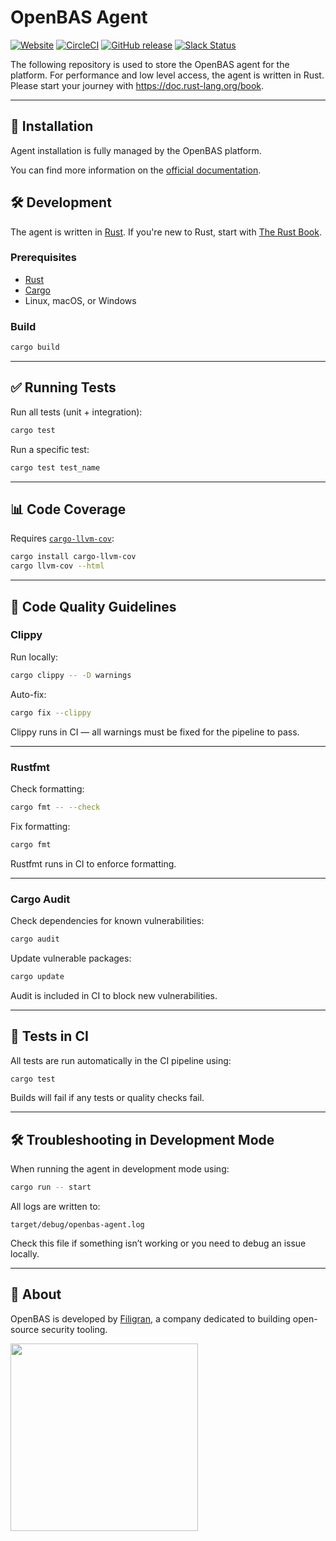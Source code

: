 # OpenBAS Agent

[![Website](https://img.shields.io/badge/website-openbas.io-blue.svg)](https://openbas.io)
[![CircleCI](https://circleci.com/gh/OpenBAS-Platform/agent.svg?style=shield)](https://circleci.com/gh/OpenBAS-Platform/agent/tree/main)
[![GitHub release](https://img.shields.io/github/release/OpenBAS-Platform/agent.svg)](https://github.com/OpenBAS-Platform/agent/releases/latest)
[![Slack Status](https://img.shields.io/badge/slack-3K%2B%20members-4A154B)](https://community.filigran.io)

The following repository is used to store the OpenBAS agent for the platform. For performance and low level access, the agent is written in Rust. Please start your journey with https://doc.rust-lang.org/book.

---

## 🚀 Installation

Agent installation is fully managed by the OpenBAS platform.

You can find more information on the [official documentation](https://docs.openbas.io/latest/usage/openbas-agent/?h=agent).

## 🛠 Development

The agent is written in [Rust](https://www.rust-lang.org/). If you're new to Rust, start with [The Rust Book](https://doc.rust-lang.org/book).

### Prerequisites

- [Rust](https://rustup.rs/)
- [Cargo](https://doc.rust-lang.org/cargo/)
- Linux, macOS, or Windows

### Build

```bash
cargo build
```

---

## ✅ Running Tests

Run all tests (unit + integration):

```bash
cargo test
```

Run a specific test:

```bash
cargo test test_name
```

---

## 📊 Code Coverage

Requires [`cargo-llvm-cov`](https://github.com/taiki-e/cargo-llvm-cov):

```bash
cargo install cargo-llvm-cov
cargo llvm-cov --html
```

---

## 🧹 Code Quality Guidelines

### Clippy

Run locally:

```bash
cargo clippy -- -D warnings
```

Auto-fix:

```bash
cargo fix --clippy
```

Clippy runs in CI — all warnings must be fixed for the pipeline to pass.

---

### Rustfmt

Check formatting:

```bash
cargo fmt -- --check
```

Fix formatting:

```bash
cargo fmt
```

Rustfmt runs in CI to enforce formatting.

---

### Cargo Audit

Check dependencies for known vulnerabilities:

```bash
cargo audit
```

Update vulnerable packages:

```bash
cargo update
```

Audit is included in CI to block new vulnerabilities.

---

## 🧪 Tests in CI

All tests are run automatically in the CI pipeline using:

```bash
cargo test
```

Builds will fail if any tests or quality checks fail.

---

## 🛠 Troubleshooting in Development Mode

When running the agent in development mode using:

```bash
cargo run -- start
```

All logs are written to:

```
target/debug/openbas-agent.log
```

Check this file if something isn’t working or you need to debug an issue locally.

---

## 🧬 About

OpenBAS is developed by [Filigran](https://filigran.io), a company dedicated to building open-source security tooling.

<a href="https://filigran.io" alt="Filigran"><img src="https://github.com/OpenCTI-Platform/opencti/raw/master/.github/img/logo_filigran.png" width="300" /></a>
